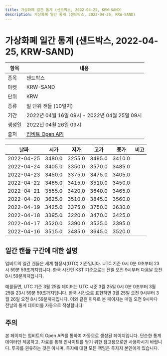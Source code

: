 ```yaml
---
title: 가상화폐 일간 통계 (샌드박스, 2022-04-25, KRW-SAND)
description: 가상화폐 일간 통계 (샌드박스, 2022-04-25, KRW-SAND)
---
```



가상화폐 일간 통계 (샌드박스, 2022-04-25, KRW-SAND)
===

|항목|내용|
|--|--|
|종목|샌드박스|
|마켓|KRW-SAND|
|단위|KRW|
|종류|일 단위 캔들 (10일치)|
|기간|2022년 04월 16일 09시 - 2022년 04월 25일 09시|
|생성일|2022년 04월 26일 09시|
|출처|[업비트 Open API](https://docs.upbit.com)|


|날짜|시가|저가|고가|종가|비고|
|--|--|--|--|--|--|
|2022-04-25|3480.0|3255.0|3495.0|3410.0|    |
|2022-04-24|3405.0|3350.0|3570.0|3485.0|    |
|2022-04-23|3450.0|3375.0|3475.0|3405.0|    |
|2022-04-22|3465.0|3415.0|3510.0|3450.0|    |
|2022-04-21|3555.0|3420.0|3640.0|3465.0|    |
|2022-04-20|3625.0|3510.0|3845.0|3560.0|    |
|2022-04-19|3425.0|3375.0|3750.0|3630.0|    |
|2022-04-18|3395.0|3220.0|3470.0|3425.0|    |
|2022-04-17|3520.0|3390.0|3535.0|3395.0|    |
|2022-04-16|3515.0|3485.0|3645.0|3520.0|    |


일간 캔들 구간에 대한 설명
---


업비트의 일간 캔들은 세계 협정시(UTC) 기준입니다. 
UTC 기준 0시 0분 0초부터 23시 59분 59초까지입니다. 
한국 시간인 KST 기준으로는 전일 오전 9시부터 다음날 오전 8시 59분까지입니다. 


예를들면, UTC 기준 3월 25일 데이터는 UTC 시준 3월 25일 0시 0분 0초부터 3월 25일 23시 59분 59초까지입니다. 
한국 시간으로 표현하면 3월 25일 오전 9시부터 3월 26일 오전 8시 59분까지입니다. 
이와 같은 이유로 본 페이지는 매일 오전 9시마다 전날의 통계 데이터를 자동으로 작성합니다. 


주의
---


본 페이지는 업비트의 Open API를 통하여 자동으로 생성된 페이지입니다. 
단순한 통계 데이터만 제공하고, 자료를 통해 인사이트를 얻기 위한 참고용으로만 사용하시기 바랍니다. 
투자를 권유하는 것은 아니며, 투자에 대한 모든 책임은 투자자 본인에게 있습니다. 
